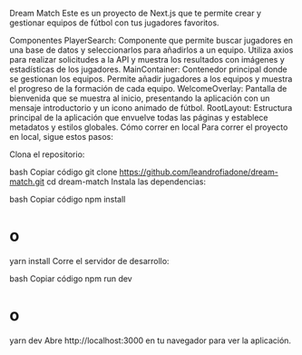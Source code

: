 Dream Match
Este es un proyecto de Next.js que te permite crear y gestionar equipos de fútbol con tus jugadores favoritos.

Componentes
PlayerSearch: Componente que permite buscar jugadores en una base de datos y seleccionarlos para añadirlos a un equipo. Utiliza axios para realizar solicitudes a la API y muestra los resultados con imágenes y estadísticas de los jugadores.
MainContainer: Contenedor principal donde se gestionan los equipos. Permite añadir jugadores a los equipos y muestra el progreso de la formación de cada equipo.
WelcomeOverlay: Pantalla de bienvenida que se muestra al inicio, presentando la aplicación con un mensaje introductorio y un icono animado de fútbol.
RootLayout: Estructura principal de la aplicación que envuelve todas las páginas y establece metadatos y estilos globales.
Cómo correr en local
Para correr el proyecto en local, sigue estos pasos:

Clona el repositorio:

bash
Copiar código
git clone https://github.com/leandrofiadone/dream-match.git
cd dream-match
Instala las dependencias:

bash
Copiar código
npm install
# o
yarn install
Corre el servidor de desarrollo:

bash
Copiar código
npm run dev
# o
yarn dev
Abre http://localhost:3000 en tu navegador para ver la aplicación.
